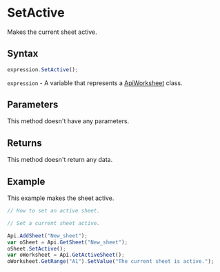 # SetActive

Makes the current sheet active.

## Syntax

```javascript
expression.SetActive();
```

`expression` - A variable that represents a [ApiWorksheet](../ApiWorksheet.md) class.

## Parameters

This method doesn't have any parameters.

## Returns

This method doesn't return any data.

## Example

This example makes the sheet active.

```javascript editor-xlsx
// How to set an active sheet.

// Set a current sheet active.

Api.AddSheet("New_sheet");
var oSheet = Api.GetSheet("New_sheet");
oSheet.SetActive();
var oWorksheet = Api.GetActiveSheet();
oWorksheet.GetRange("A1").SetValue("The current sheet is active.");
```
